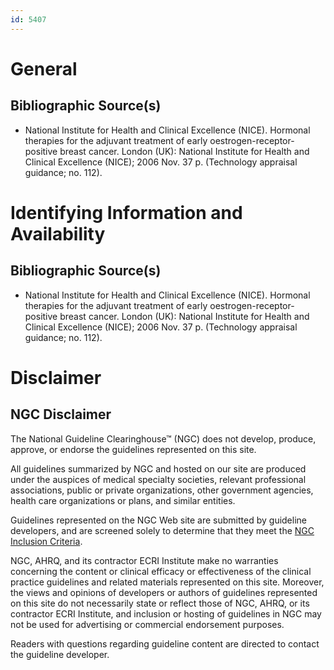 ```yaml
---
id: 5407
---
```


# General

## Bibliographic Source(s)

- National Institute for Health and Clinical Excellence (NICE). Hormonal therapies for the adjuvant treatment of early oestrogen-receptor-positive breast cancer. London (UK): National Institute for Health and Clinical Excellence (NICE); 2006 Nov. 37 p. (Technology appraisal guidance; no. 112).

# Identifying Information and Availability

## Bibliographic Source(s)

- National Institute for Health and Clinical Excellence (NICE). Hormonal therapies for the adjuvant treatment of early oestrogen-receptor-positive breast cancer. London (UK): National Institute for Health and Clinical Excellence (NICE); 2006 Nov. 37 p. (Technology appraisal guidance; no. 112).

# Disclaimer

## NGC Disclaimer

The National Guideline Clearinghouse™ (NGC) does not develop, produce, approve, or endorse the guidelines represented on this site.

All guidelines summarized by NGC and hosted on our site are produced under the auspices of medical specialty societies, relevant professional associations, public or private organizations, other government agencies, health care organizations or plans, and similar entities.

Guidelines represented on the NGC Web site are submitted by guideline developers, and are screened solely to determine that they meet the [NGC Inclusion Criteria](/help-and-about/summaries/inclusion-criteria).

NGC, AHRQ, and its contractor ECRI Institute make no warranties concerning the content or clinical efficacy or effectiveness of the clinical practice guidelines and related materials represented on this site. Moreover, the views and opinions of developers or authors of guidelines represented on this site do not necessarily state or reflect those of NGC, AHRQ, or its contractor ECRI Institute, and inclusion or hosting of guidelines in NGC may not be used for advertising or commercial endorsement purposes.

Readers with questions regarding guideline content are directed to contact the guideline developer.

